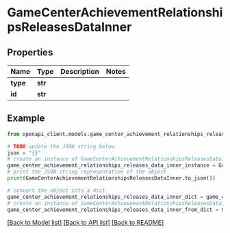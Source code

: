 # GameCenterAchievementRelationshipsReleasesDataInner


## Properties

Name | Type | Description | Notes
------------ | ------------- | ------------- | -------------
**type** | **str** |  | 
**id** | **str** |  | 

## Example

```python
from openapi_client.models.game_center_achievement_relationships_releases_data_inner import GameCenterAchievementRelationshipsReleasesDataInner

# TODO update the JSON string below
json = "{}"
# create an instance of GameCenterAchievementRelationshipsReleasesDataInner from a JSON string
game_center_achievement_relationships_releases_data_inner_instance = GameCenterAchievementRelationshipsReleasesDataInner.from_json(json)
# print the JSON string representation of the object
print(GameCenterAchievementRelationshipsReleasesDataInner.to_json())

# convert the object into a dict
game_center_achievement_relationships_releases_data_inner_dict = game_center_achievement_relationships_releases_data_inner_instance.to_dict()
# create an instance of GameCenterAchievementRelationshipsReleasesDataInner from a dict
game_center_achievement_relationships_releases_data_inner_from_dict = GameCenterAchievementRelationshipsReleasesDataInner.from_dict(game_center_achievement_relationships_releases_data_inner_dict)
```
[[Back to Model list]](../README.md#documentation-for-models) [[Back to API list]](../README.md#documentation-for-api-endpoints) [[Back to README]](../README.md)



